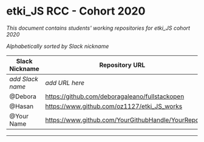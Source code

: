 # etki_JS RCC - Cohort 2020

*This document contains students' working repositories for etki_JS cohort 2020* 

*Alphabetically sorted by Slack nickname*

| Slack Nickname | Repository URL |
| ------ | ----------- |
|*add Slack name*|*add URL here* |
| @Debora  |https://github.com/deboragaleano/fullstackopen |
| @Hasan  | https://www.github.com/oz1127/etki_JS_works |
| @Your Name  |https://www.github.com/YourGithubHandle/YourRepo |

---

